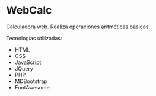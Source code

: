 # WebCalc

Calculadora web. 
Realiza operaciones aritméticas básicas.

Tecnologías utilizadas:
- HTML
- CSS
- JavaScript 
- JQuery 
- PHP
- MDBootstrap
- FontAwesome
